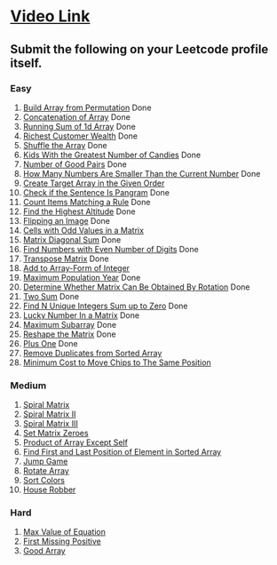 # [Video Link](https://youtu.be/n60Dn0UsbEk)

## Submit the following on your Leetcode profile itself.

### Easy
1. [Build Array from Permutation](https://leetcode.com/problems/build-array-from-permutation/) Done
2. [Concatenation of Array](https://leetcode.com/problems/concatenation-of-array/) Done
3. [Running Sum of 1d Array](https://leetcode.com/problems/running-sum-of-1d-array/) Done
4. [Richest Customer Wealth](https://leetcode.com/problems/richest-customer-wealth/) Done
5. [Shuffle the Array](https://leetcode.com/problems/shuffle-the-array/) Done
6. [Kids With the Greatest Number of Candies](https://leetcode.com/problems/kids-with-the-greatest-number-of-candies/) Done
7. [Number of Good Pairs](https://leetcode.com/problems/number-of-good-pairs/) Done
8. [How Many Numbers Are Smaller Than the Current Number](https://leetcode.com/problems/how-many-numbers-are-smaller-than-the-current-number/) Done
9. [Create Target Array in the Given Order](https://leetcode.com/problems/create-target-array-in-the-given-order/)
10. [Check if the Sentence Is Pangram](https://leetcode.com/problems/check-if-the-sentence-is-pangram/) Done
11. [Count Items Matching a Rule](https://leetcode.com/problems/count-items-matching-a-rule/) Done
12. [Find the Highest Altitude](https://leetcode.com/problems/find-the-highest-altitude/) Done
13. [Flipping an Image](https://leetcode.com/problems/flipping-an-image/) Done
14. [Cells with Odd Values in a Matrix](https://leetcode.com/problems/cells-with-odd-values-in-a-matrix/)
15. [Matrix Diagonal Sum](https://leetcode.com/problems/matrix-diagonal-sum/) Done
16. [Find Numbers with Even Number of Digits](https://leetcode.com/problems/find-numbers-with-even-number-of-digits/) Done
17. [Transpose Matrix](https://leetcode.com/problems/transpose-matrix/) Done
18. [Add to Array-Form of Integer](https://leetcode.com/problems/add-to-array-form-of-integer/)
19. [Maximum Population Year](https://leetcode.com/problems/maximum-population-year/) Done
20. [Determine Whether Matrix Can Be Obtained By Rotation](https://leetcode.com/problems/determine-whether-matrix-can-be-obtained-by-rotation/) Done
21. [Two Sum](https://leetcode.com/problems/two-sum/) Done
22. [Find N Unique Integers Sum up to Zero](https://leetcode.com/problems/find-n-unique-integers-sum-up-to-zero/) Done
23. [Lucky Number In a Matrix](https://leetcode.com/problems/lucky-numbers-in-a-matrix/) Done
24. [Maximum Subarray](https://leetcode.com/problems/maximum-subarray/) Done
25. [Reshape the Matrix](https://leetcode.com/problems/reshape-the-matrix/) Done
26. [Plus One](https://leetcode.com/problems/plus-one/) Done
27. [Remove Duplicates from Sorted Array](https://leetcode.com/problems/remove-duplicates-from-sorted-array/)
28. [Minimum Cost to Move Chips to The Same Position](https://leetcode.com/problems/minimum-cost-to-move-chips-to-the-same-position/)

### Medium
1. [Spiral Matrix](https://leetcode.com/problems/spiral-matrix/)
2. [Spiral Matrix II](https://leetcode.com/problems/spiral-matrix-ii/)
3. [Spiral Matrix III](https://leetcode.com/problems/spiral-matrix-iii/)
4. [Set Matrix Zeroes](https://leetcode.com/problems/set-matrix-zeroes/)
5. [Product of Array Except Self](https://leetcode.com/problems/product-of-array-except-self/)
6. [Find First and Last Position of Element in Sorted Array](https://leetcode.com/problems/find-first-and-last-position-of-element-in-sorted-array/)
7. [Jump Game](https://leetcode.com/problems/jump-game/)
8. [Rotate Array](https://leetcode.com/problems/rotate-array/)
9. [Sort Colors](https://leetcode.com/problems/sort-colors/)
10. [House Robber](https://leetcode.com/problems/house-robber/)

### Hard
1. [Max Value of Equation](https://leetcode.com/problems/max-value-of-equation/)
2. [First Missing Positive](https://leetcode.com/problems/first-missing-positive/)
3. [Good Array](https://leetcode.com/problems/check-if-it-is-a-good-array/)
